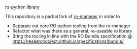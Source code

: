 
ro-python library


This repository is a partial fork of [ro-manager](https://github.com/wf4ever/ro-manager) in order to
- Separate out core RO python tooling from the ro-manager
- Refactor what was there as a general, re-useable ro library
- Bring the tooling in line with the RO Bundle specification @ https://researchobject.github.io/specifications/bundle/
